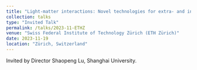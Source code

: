 ```yaml
---
title: "Light-matter interactions: Novel technologies for extra- and intra-cavity manipulations of ultrafast optical pulses in integrated photonic chips and nanophotonic thin film devices"
collection: talks
type: "Invited Talk"
permalink: /talks/2023-11-ETHZ
venue: "Swiss Federal Institute of Technology Zürich (ETH Zürich)"
date: 2023-11-19
location: "Zürich, Switzerland"
---
```


Invited by Director Shaopeng Lu, Shanghai University.